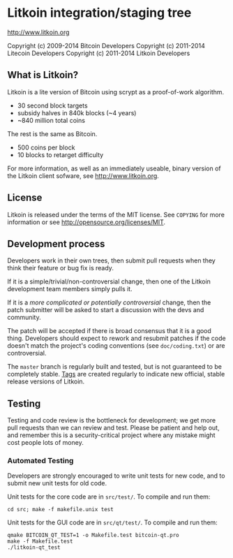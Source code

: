 Litkoin integration/staging tree
================================

http://www.litkoin.org

Copyright (c) 2009-2014 Bitcoin Developers
Copyright (c) 2011-2014 Litecoin Developers
Copyright (c) 2011-2014 Litkoin Developers

What is Litkoin?
----------------

Litkoin is a lite version of Bitcoin using scrypt as a proof-of-work algorithm.
 - 30 second block targets
 - subsidy halves in 840k blocks (~4 years)
 - ~840 million total coins

The rest is the same as Bitcoin.
 - 500 coins per block
 - 10 blocks to retarget difficulty

For more information, as well as an immediately useable, binary version of
the Litkoin client sofware, see http://www.litkoin.org.

License
-------

Litkoin is released under the terms of the MIT license. See `COPYING` for more
information or see http://opensource.org/licenses/MIT.

Development process
-------------------

Developers work in their own trees, then submit pull requests when they think
their feature or bug fix is ready.

If it is a simple/trivial/non-controversial change, then one of the Litkoin
development team members simply pulls it.

If it is a *more complicated or potentially controversial* change, then the patch
submitter will be asked to start a discussion with the devs and community.

The patch will be accepted if there is broad consensus that it is a good thing.
Developers should expect to rework and resubmit patches if the code doesn't
match the project's coding conventions (see `doc/coding.txt`) or are
controversial.

The `master` branch is regularly built and tested, but is not guaranteed to be
completely stable. [Tags](https://github.com/litkoin-project/litkoin/tags) are created
regularly to indicate new official, stable release versions of Litkoin.

Testing
-------

Testing and code review is the bottleneck for development; we get more pull
requests than we can review and test. Please be patient and help out, and
remember this is a security-critical project where any mistake might cost people
lots of money.

### Automated Testing

Developers are strongly encouraged to write unit tests for new code, and to
submit new unit tests for old code.

Unit tests for the core code are in `src/test/`. To compile and run them:

    cd src; make -f makefile.unix test

Unit tests for the GUI code are in `src/qt/test/`. To compile and run them:

    qmake BITCOIN_QT_TEST=1 -o Makefile.test bitcoin-qt.pro
    make -f Makefile.test
    ./litkoin-qt_test

